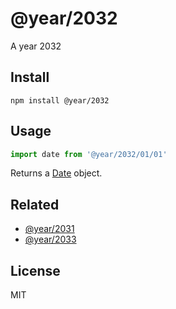 # @year/2032

A year 2032

## Install

~~~
npm install @year/2032
~~~

## Usage

~~~js
import date from '@year/2032/01/01'
~~~

Returns a [Date](https://developer.mozilla.org/en-US/docs/Web/JavaScript/Reference/Global_Objects/Date) object.

## Related

* [@year/2031](https://github.com/antonmedv/year/tree/master/packages/2031)
* [@year/2033](https://github.com/antonmedv/year/tree/master/packages/2033)

## License

MIT
